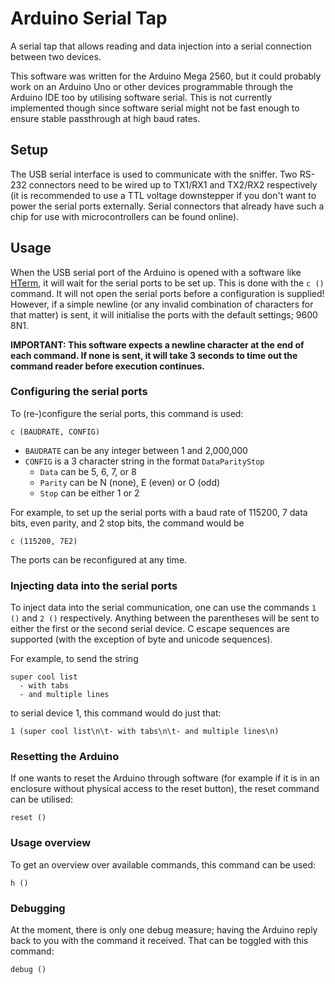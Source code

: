 # Arduino Serial Tap
A serial tap that allows reading and data injection into a serial connection between two devices.

This software was written for the Arduino Mega 2560, but it could probably work on an Arduino Uno or other devices programmable through the Arduino IDE 
too by utilising software serial. This is not currently implemented though since software serial might not be fast enough to ensure 
stable passthrough at high baud rates.

## Setup
The USB serial interface is used to communicate with the sniffer. Two RS-232 connectors need to be wired up to TX1/RX1 and TX2/RX2 respectively
(it is recommended to use a TTL voltage downstepper if you don't want to power the serial ports externally. Serial connectors that already have such
a chip for use with microcontrollers can be found online).

## Usage
When the USB serial port of the Arduino is opened with a software like [HTerm](https://www.der-hammer.info/pages/terminal.html), it will wait for the
serial ports to be set up. This is done with the `c ()` command. It will not open the serial ports before a configuration is supplied! However, if a simple newline
(or any invalid combination of characters for that matter) is sent, it will initialise the ports with the default settings; 9600 8N1.

**IMPORTANT: This software expects a newline character at the end of each command. If none is sent, it will take 3 seconds to time out the
command reader before execution continues.**

### Configuring the serial ports
To (re-)configure the serial ports, this command is used:
```
c (BAUDRATE, CONFIG)
```
* `BAUDRATE` can be any integer between 1 and 2,000,000  
* `CONFIG` is a 3 character string in the format `DataParityStop`  
  * `Data` can be 5, 6, 7, or 8  
  * `Parity` can be N (none), E (even) or O (odd)  
  * `Stop` can be either 1 or 2

For example, to set up the serial ports with a baud rate of 115200, 7 data bits, even parity, and 2 stop bits, the command would be
```
c (115200, 7E2)
```
The ports can be reconfigured at any time.

### Injecting data into the serial ports
To inject data into the serial communication, one can use the commands `1 ()` and `2 ()` respectively. Anything between the parentheses will be sent to either
the first or the second serial device. C escape sequences are supported (with the exception of byte and unicode sequences).

For example, to send the string 
```
super cool list
  - with tabs
  - and multiple lines
```
to serial device 1, this command would do just that:

```
1 (super cool list\n\t- with tabs\n\t- and multiple lines\n)
```

### Resetting the Arduino
If one wants to reset the Arduino through software (for example if it is in an enclosure without physical access to the reset button), the reset command can be utilised:
```
reset ()
```

### Usage overview
To get an overview over available commands, this command can be used:
```
h ()
```

### Debugging
At the moment, there is only one debug measure; having the Arduino reply back to you with the command it received. That can be toggled with this command:
```
debug ()
```
